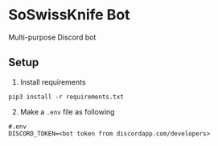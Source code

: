 # SoSwissKnife Bot
Multi-purpose Discord bot

## Setup

1. Install requirements
```
pip3 install -r requirements.txt
```

2. Make a `.env` file as following
```
#.env
DISCORD_TOKEN=<bot token from discordapp.com/developers>
```
